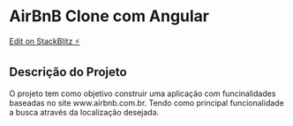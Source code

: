 # AirBnB Clone com Angular

[Edit on StackBlitz ⚡️](https://stackblitz.com/edit/angular-ivy-zxfajd)

## Descrição do Projeto
<p align=>O projeto tem como objetivo construir uma aplicação com funcinalidades baseadas no site www.airbnb.com.br. Tendo como principal funcionalidade a busca através da localização desejada.</p>

